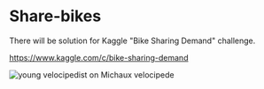Share-bikes
===========

There will be solution for Kaggle "Bike Sharing Demand" challenge.

https://www.kaggle.com/c/bike-sharing-demand

![young velocipedist on Michaux velocipede](http://commons.wikimedia.org/wiki/File%3AMichauxjun.jpg)
